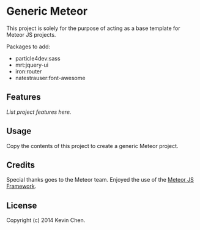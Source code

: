 Generic Meteor
=======

This project is solely for the purpose of acting as a base template for Meteor JS projects.

Packages to add:
- particle4dev:sass
- mrt:jquery-ui
- iron:router
- natestrauser:font-awesome

Features
------------
_List project features here._

Usage
------------

Copy the contents of this project to create a generic Meteor project.

Credits
-------------
Special thanks goes to the Meteor team. Enjoyed the use of the [Meteor JS Framework](http://www.meteor.com/).

License
-------------
Copyright (c) 2014 Kevin Chen.
